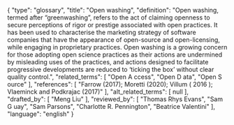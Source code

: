 {
    "type": "glossary",
    "title": "Open washing",
    "definition": "Open washing, termed after “greenwashing”, refers to the act of claiming openness to secure perceptions of rigor or prestige associated with open practices. It has been used to characterise the marketing strategy of software companies that have the appearance of open-source and open-licensing, while engaging in proprietary practices. Open washing is a growing concern for those adopting open science practices as their actions are undermined by misleading uses of the practices, and actions designed to facilitate progressive developments are reduced to ‘ticking the box’ without clear quality control.",
    "related_terms": [
        "Open A ccess",
        "Open D ata",
        "Open S ource"
    ],
    "references": [
        "Farrow (2017); Moretti (2020); Villum ( 2016 ); Vlaeminck and Podkrajac (2017)"
    ],
    "alt_related_terms": [
        null
    ],
    "drafted_by": [
        "Meng Liu"
    ],
    "reviewed_by": [
        "Thomas Rhys Evans",
        "Sam G uay",
        "Sam Parsons",
        "Charlotte R. Pennington",
        "Beatrice Valentini"
    ],
    "language": "english"
}